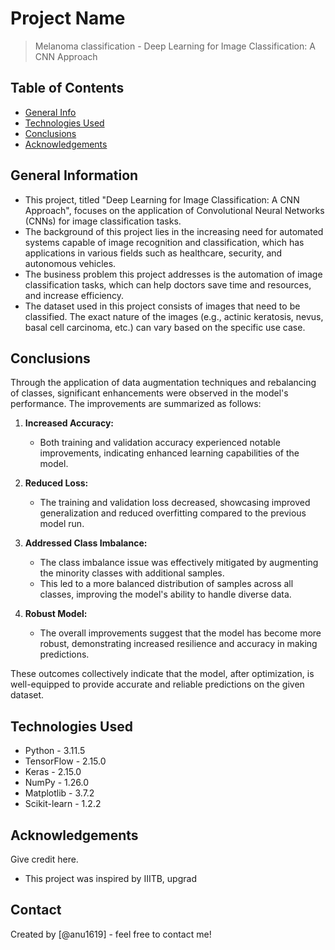 # Project Name
> Melanoma classification - Deep Learning for Image Classification: A CNN Approach


## Table of Contents
* [General Info](#general-information)
* [Technologies Used](#technologies-used)
* [Conclusions](#conclusions)
* [Acknowledgements](#acknowledgements)


## General Information
- This project, titled "Deep Learning for Image Classification: A CNN Approach", focuses on the application of Convolutional Neural Networks (CNNs) for image classification tasks.
- The background of this project lies in the increasing need for automated systems capable of image recognition and classification, which has applications in various fields such as healthcare, security, and autonomous vehicles.
- The business problem this project addresses is the automation of image classification tasks, which can help doctors save time and resources, and increase efficiency.
- The dataset used in this project consists of images that need to be classified. The exact nature of the images (e.g., actinic keratosis, nevus, basal cell carcinoma, etc.) can vary based on the specific use case.


## Conclusions

Through the application of data augmentation techniques and rebalancing of classes, significant enhancements were observed in the model's performance. The improvements are summarized as follows:

1. **Increased Accuracy:**
   - Both training and validation accuracy experienced notable improvements, indicating enhanced learning capabilities of the model.

2. **Reduced Loss:**
   - The training and validation loss decreased, showcasing improved generalization and reduced overfitting compared to the previous model run.

3. **Addressed Class Imbalance:**
   - The class imbalance issue was effectively mitigated by augmenting the minority classes with additional samples.
   - This led to a more balanced distribution of samples across all classes, improving the model's ability to handle diverse data.

4. **Robust Model:**
   - The overall improvements suggest that the model has become more robust, demonstrating increased resilience and accuracy in making predictions.

These outcomes collectively indicate that the model, after optimization, is well-equipped to provide accurate and reliable predictions on the given dataset.



## Technologies Used
- Python - 3.11.5
- TensorFlow - 2.15.0
- Keras - 2.15.0
- NumPy - 1.26.0
- Matplotlib - 3.7.2
- Scikit-learn - 1.2.2


## Acknowledgements
Give credit here.
- This project was inspired by IIITB, upgrad


## Contact
Created by [@anu1619] - feel free to contact me!

